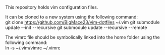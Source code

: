 This repository holds vim configuration files.

It can be cloned to a new system using the following command:\
git clone https://github.com/BigMace23/vim-dotfiles ~/.vim
git submodule update --init --recursive
git submodule update --recursive --remote

The vimrc file should be symbolically linked into the home folder using the
following command:\
ln -s ~/.vim/vimrc ~/.vimrc


